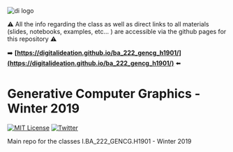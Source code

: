 ![di logo](https://raw.githubusercontent.com/digitalideation/ba_222_gencg_h1901/master/docs/assets/images/di-logo-small.jpg "di logo")

 :warning: All the info regarding the class as well as direct links to all materials (slides, notebooks, examples, etc... ) are accessible via the github pages for this repository  :warning:

 :arrow_right: **[https://digitalideation.github.io/ba_222_gencg_h1901/](https://digitalideation.github.io/ba_222_gencg_h1901/)**  :arrow_left:

# Generative Computer Graphics - Winter 2019

[![MIT License](https://img.shields.io/badge/license-MIT-blue.svg)](http://opensource.org/licenses/MIT)
[![Twitter](https://img.shields.io/twitter/url/https/github.com/webslides/webslides.svg?style=social)](https://twitter.com/digideation)

Main repo for the classes I.BA_222_GENCG.H1901 - Winter 2019